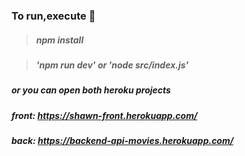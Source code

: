 ### To run,execute :rocket:

> ##### npm install

> ##### 'npm run dev' or 'node src/index.js'

##### or you can open both heroku projects

##### front: https://shawn-front.herokuapp.com/

##### back: https://backend-api-movies.herokuapp.com/
